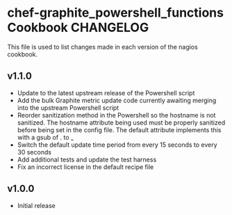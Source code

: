 chef-graphite_powershell_functions Cookbook CHANGELOG
=====================================================
This file is used to list changes made in each version of the nagios cookbook.

v1.1.0
------
- Update to the latest upstream release of the Powershell script
- Add the bulk Graphite metric update code currently awaiting merging into the upstream Powershell script
- Reorder sanitization method in the Powershell so the hostname is not sanitized. The hostname attribute being used must be properly sanitized before being set in the config file.  The default attribute implements this with a gsub of . to _
- Switch the default update time period from every 15 seconds to every 30 seconds
- Add additional tests and update the test harness
- Fix an incorrect license in the default recipe file


v1.0.0
------
- Initial release